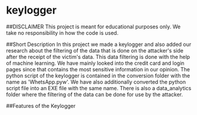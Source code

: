 # keylogger

##DISCLAIMER 
This project is meant for educational purposes only. We take no responsibility in how the code is used. 

##Short Description
In this project we made a keylogger and also added our research about the filtering of the data that is done on the attacker's side after the receipt of the victim's data. This data filtering is done with the help of machine learning. We have mainly looked into the credit card and login pages since that contains the most sensitive information in our opinion. The python script of the keylogger is contained in the conversion folder with the name as 'WhetsApp.pyw'. We have also additionally converted the python script file into an EXE file with the same name. There is also a data_analytics folder where the filtering of the data can be done for use by the attacker.

##Features of the Keylogger


